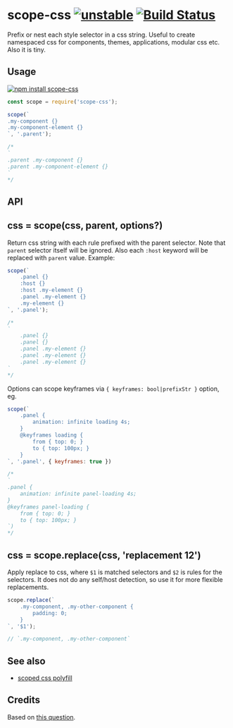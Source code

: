 # scope-css [![unstable](https://img.shields.io/badge/stability-unstable-green.svg)](http://github.com/badges/stability-badges) [![Build Status](https://img.shields.io/travis/dy/scope-css.svg)](https://travis-ci.org/dy/scope-css)

Prefix or nest each style selector in a css string. Useful to create namespaced css for components, themes, applications, modular css etc. Also it is tiny.

## Usage

[![npm install scope-css](https://nodei.co/npm/scope-css.png?mini=true)](https://npmjs.org/package/scope-css/)

```js
const scope = require('scope-css');

scope(`
.my-component {}
.my-component-element {}
`, '.parent');

/*
`
.parent .my-component {}
.parent .my-component-element {}
`
*/
```

## API

## css = scope(css, parent, options?)

Return css string with each rule prefixed with the parent selector. Note that `parent` selector itself will be ignored. Also each `:host` keyword will be replaced with `parent` value. Example:

```js
scope(`
	.panel {}
	:host {}
	:host .my-element {}
	.panel .my-element {}
	.my-element {}
`, '.panel');

/*
`
	.panel {}
	.panel {}
	.panel .my-element {}
	.panel .my-element {}
	.panel .my-element {}
`
*/
```

Options can scope keyframes via `{ keyframes: bool|prefixStr }` option, eg.

```js
scope(`
	.panel {
		animation: infinite loading 4s;
	}
	@keyframes loading {
		from { top: 0; }
		to { top: 100px; }
	}
`, '.panel', { keyframes: true })

/*
`
.panel {
	animation: infinite panel-loading 4s;
}
@keyframes panel-loading {
	from { top: 0; }
	to { top: 100px; }
`)
*/
```

## css = scope.replace(css, 'replacement $1$2')

Apply replace to css, where `$1` is matched selectors and `$2` is rules for the selectors. It does not do any self/host detection, so use it for more flexible replacements.

```js
scope.replace(`
	.my-component, .my-other-component {
		padding: 0;
	}
`, '$1');

// `.my-component, .my-other-component`
```

## See also

* [scoped css polyfill](https://github.com/samthor/scoped)

## Credits

Based on [this question](http://stackoverflow.com/questions/12575845/what-is-the-regex-of-a-css-selector).
